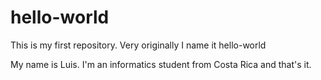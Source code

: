# hello-world
This is my first repository. Very originally I name it hello-world

My name is Luis. I'm an informatics student from Costa Rica and that's it.
